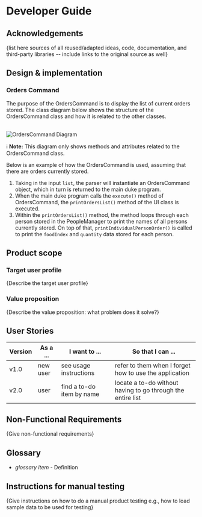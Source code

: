 # Developer Guide

## Acknowledgements

{list here sources of all reused/adapted ideas, code, documentation, and third-party libraries -- include links to the original source as well}

## Design & implementation

### Orders Command

The purpose of the OrdersCommand is to display the list of current orders stored. The class diagram below shows the structure of
the OrdersCommand class and how it is related to the other classes.

<br>![OrdersCommand Diagram](https://github.com/mohamad-adam8991/tp/blob/AdamDG_MA/UMLdiagrams/OrderCommandDiagram/OrderCommand%20Diagram.jpg)
<div markdown="span" class="alert alert-primary">

:information_source: **Note:** This diagram only shows methods and attributes related to the OrdersCommand class.

</div>

Below is an example of how the OrdersCommand is used, assuming that there are orders currently stored.
1) Taking in the input `list`, the parser will instantiate an OrdersCommand object, which in turn is returned to the 
main duke program.
2) When the main duke program calls the `execute()` method of OrdersCommand, the `printOrdersList()` method of the UI 
class is executed.
3) Within the `printOrdersList()` method, the method loops through each person stored in the PeopleManager to print the 
names of all persons currently stored. On top of that, `printIndividualPersonOrder()` is called to print the `foodIndex` and
`quantity` data stored for each person.


## Product scope
### Target user profile

{Describe the target user profile}

### Value proposition

{Describe the value proposition: what problem does it solve?}

## User Stories

|Version| As a ... | I want to ... | So that I can ...|
|--------|----------|---------------|------------------|
|v1.0|new user|see usage instructions|refer to them when I forget how to use the application|
|v2.0|user|find a to-do item by name|locate a to-do without having to go through the entire list|

## Non-Functional Requirements

{Give non-functional requirements}

## Glossary

* *glossary item* - Definition

## Instructions for manual testing

{Give instructions on how to do a manual product testing e.g., how to load sample data to be used for testing}
